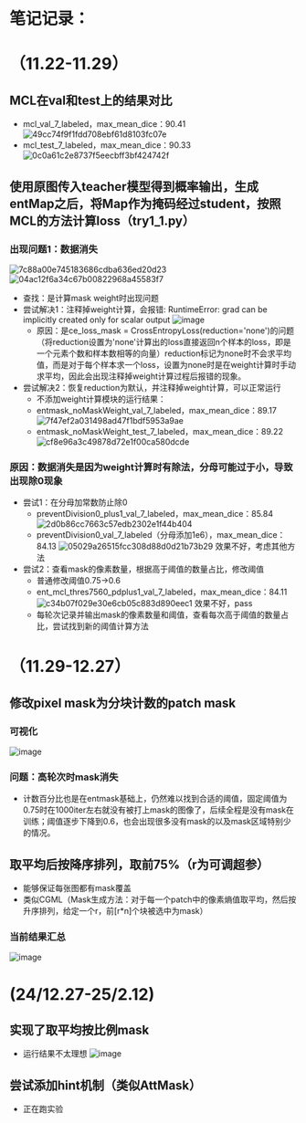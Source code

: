 # 笔记记录：

# （11.22-11.29）
## MCL在val和test上的结果对比
- mcl_val_7_labeled，max_mean_dice：90.41
![49cc74f9f1fdd708ebf61d8103fc07e](https://github.com/user-attachments/assets/08067a8c-cea6-49cb-88c6-e26e199648d4)
- mcl_test_7_labeled，max_mean_dice：90.33
![0c0a61c2e8737f5eecbff3bf424742f](https://github.com/user-attachments/assets/f5053b9e-14e9-4d5d-b169-7a27ca0f60d5)

## 使用原图传入teacher模型得到概率输出，生成entMap之后，将Map作为掩码经过student，按照MCL的方法计算loss（try1_1.py）
### 出现问题1：数据消失
![7c88a00e745183686cdba636ed20d23](https://github.com/user-attachments/assets/91a2b00a-b202-4821-963a-36c1ed20bc6b)
![04ac12f6a34c67b00822968a45583f7](https://github.com/user-attachments/assets/d13bdca4-6275-4760-a206-760739daf231)
- 查找：是计算mask weight时出现问题
- 尝试解决1：注释掉weight计算，会报错: RuntimeError: grad can be implicitly created only for scalar output
![image](https://github.com/user-attachments/assets/ee251392-b6ac-42af-9862-49ee217998b8)
  - 原因：是ce_loss_mask = CrossEntropyLoss(reduction='none')的问题（将reduction设置为'none'计算出的loss直接返回n个样本的loss，即是一个元素个数和样本数相等的向量）reduction标记为none时不会求平均值，而是对于每个样本求一个loss，设置为none时是在weight计算时手动求平均，因此会出现注释掉weight计算过程后报错的现象。
- 尝试解决2：恢复reduction为默认，并注释掉weight计算，可以正常运行
  - 不添加weight计算模块的运行结果：
  - entmask_noMaskWeight_val_7_labeled，max_mean_dice：89.17
  ![7f47ef2a031498ad47f1bdf5953a9ae](https://github.com/user-attachments/assets/8c919b3b-867e-4259-9970-0af822f99e65)
  - entmask_noMaskWeight_test_7_labeled，max_mean_dice：89.22
  ![cf8e96a3c49878d72e1f00ca580dcde](https://github.com/user-attachments/assets/69820a5e-927e-499a-8823-8e740cdbd7a1)

### 原因：数据消失是因为weight计算时有除法，分母可能过于小，导致出现除0现象
- 尝试1：在分母加常数防止除0
  - preventDivision0_plus1_val_7_labeled，max_mean_dice：85.84
![2d0b86cc7663c57edb2302e1f44b404](https://github.com/user-attachments/assets/7d90dd86-601b-424e-856d-32c05bad9092)
  - preventDivision0_val_7_labeled（分母添加1e6），max_mean_dice：84.13
![05029a26515fcc308d88d0d21b73b29](https://github.com/user-attachments/assets/67e96218-b81e-455d-aa0f-ba80a74420da)
  效果不好，考虑其他方法
- 尝试2：查看mask的像素数量，根据高于阈值的数量占比，修改阈值
  - 普通修改阈值0.75->0.6
  - ent_mcl_thres7560_pdplus1_val_7_labeled，max_mean_dice：84.11
![c34b07f029e30e6cb05c883d890eec1](https://github.com/user-attachments/assets/ea7c937e-34f9-4948-89b0-a9d8c75e3d02)
  效果不好，pass
  - 每轮次记录并输出mask的像素数量和阈值，查看每次高于阈值的数量占比，尝试找到新的阈值计算方法

# （11.29-12.27）
## 修改pixel mask为分块计数的patch mask
### 可视化
![image](https://github.com/user-attachments/assets/90571a26-c4c7-44f6-ad78-a87dab473fe1)
### 问题：高轮次时mask消失
- 计数百分比也是在entmask基础上，仍然难以找到合适的阈值，固定阈值为0.75时在1000iter左右就没有被打上mask的图像了，后续全程是没有mask在训练；阈值逐步下降到0.6，也会出现很多没有mask的以及mask区域特别少的情况。
## 取平均后按降序排列，取前75%（r为可调超参）
- 能够保证每张图都有mask覆盖
- 类似CGML（Mask生成方法：对于每一个patch中的像素熵值取平均，然后按升序排列，给定一个r，前[r*n]个块被选中为mask）
### 当前结果汇总
![image](https://github.com/user-attachments/assets/eb5e9229-694c-43a2-904b-dce7df57c342)

# (24/12.27-25/2.12)
## 实现了取平均按比例mask
- 运行结果不太理想
![image](https://github.com/user-attachments/assets/947c103a-d987-494a-9f9b-320c6e675855)

## 尝试添加hint机制（类似AttMask）
- 正在跑实验

